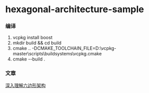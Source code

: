 # hexagonal-architecture-sample

### 编译
1. vcpkg install boost
2. mkdir build && cd build
3. cmake .. -DCMAKE_TOOLCHAIN_FILE=D:\vcpkg-master\scripts\buildsystems\vcpkg.cmake
4. cmake --build .

### 文章
[深入理解六边形架构](http://www.cnblogs.com/zhongpan/p/7606430.html)
